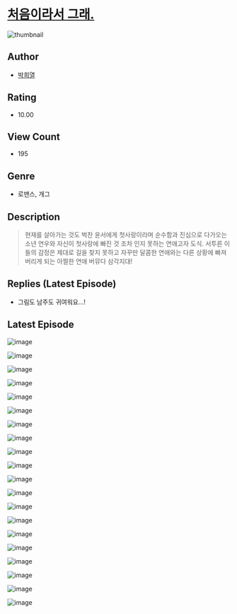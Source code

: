 # [처음이라서 그래.](https://comic.naver.com/bestChallenge/list?titleId=810345)
![thumbnail](https://image-comic.pstatic.net/user_contents_data/challenge_comic/2023/05/23/upload_7292788193893626931_480x623.jpeg)

## Author
- [박희열](https://comic.naver.com/artistTitle?id=366873)

## Rating
- 10.00

## View Count
- 195

## Genre
- 로맨스, 개그

## Description
> 현재를 살아가는 것도 벅찬 윤서에게 첫사랑이라며 순수함과 진심으로 다가오는 소년 연우와 자신이 첫사랑에 빠진 것 조차 인지 못하는 연애고자 도식. 서투른 이들의 감정은 제대로 길을 찾지 못하고 자꾸만 달콤한 연애와는 다른 상황에 빠져버리게 되는 아찔한 연애 버뮤다 삼각지대!

## Replies (Latest Episode)
- 그림도 남주도 귀여워요...!

## Latest Episode
![image](https://image-comic.pstatic.net/user_contents_data/challenge_comic/2023/05/23/366873/upload_3689345727432320612.jpeg)

![image](https://image-comic.pstatic.net/user_contents_data/challenge_comic/2023/05/23/366873/upload_4122026634200507959.jpeg)

![image](https://image-comic.pstatic.net/user_contents_data/challenge_comic/2023/05/23/366873/upload_3835206750306592311.jpeg)

![image](https://image-comic.pstatic.net/user_contents_data/challenge_comic/2023/05/23/366873/upload_7233680836786665313.jpeg)

![image](https://image-comic.pstatic.net/user_contents_data/challenge_comic/2023/05/23/366873/upload_3689686584697108536.jpeg)

![image](https://image-comic.pstatic.net/user_contents_data/challenge_comic/2023/05/23/366873/upload_7003768334741365813.jpeg)

![image](https://image-comic.pstatic.net/user_contents_data/challenge_comic/2023/05/23/366873/upload_7306583946642798131.jpeg)

![image](https://image-comic.pstatic.net/user_contents_data/challenge_comic/2023/05/23/366873/upload_3618698608458807350.jpeg)

![image](https://image-comic.pstatic.net/user_contents_data/challenge_comic/2023/05/23/366873/upload_3905523997792625463.jpeg)

![image](https://image-comic.pstatic.net/user_contents_data/challenge_comic/2023/05/23/366873/upload_3617294510598797411.jpeg)

![image](https://image-comic.pstatic.net/user_contents_data/challenge_comic/2023/05/23/366873/upload_4062869408193917750.jpeg)

![image](https://image-comic.pstatic.net/user_contents_data/challenge_comic/2023/05/23/366873/upload_3846977027267715632.jpeg)

![image](https://image-comic.pstatic.net/user_contents_data/challenge_comic/2023/05/23/366873/upload_7306307964982670903.jpeg)

![image](https://image-comic.pstatic.net/user_contents_data/challenge_comic/2023/05/23/366873/upload_7363728679708733494.jpeg)

![image](https://image-comic.pstatic.net/user_contents_data/challenge_comic/2023/05/23/366873/upload_3544669577187438645.jpeg)

![image](https://image-comic.pstatic.net/user_contents_data/challenge_comic/2023/05/23/366873/upload_3906086768163053878.jpeg)

![image](https://image-comic.pstatic.net/user_contents_data/challenge_comic/2023/05/23/366873/upload_3977348284895736165.jpeg)

![image](https://image-comic.pstatic.net/user_contents_data/challenge_comic/2023/05/23/366873/upload_7221910342244841782.jpeg)

![image](https://image-comic.pstatic.net/user_contents_data/challenge_comic/2023/05/23/366873/upload_7077462031357732146.jpeg)

![image](https://image-comic.pstatic.net/user_contents_data/challenge_comic/2023/05/23/366873/upload_4122818294651696486.jpeg)
